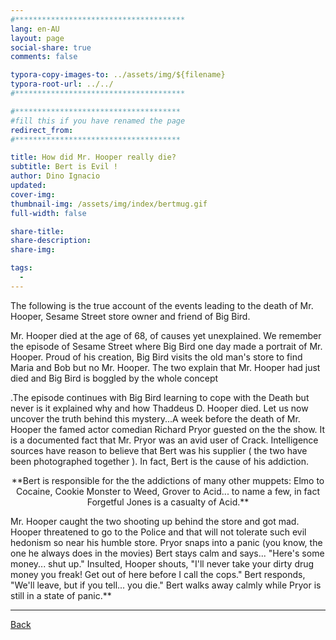 ```yaml
---
#**************************************
lang: en-AU
layout: page
social-share: true
comments: false

typora-copy-images-to: ../assets/img/${filename}
typora-root-url: ../../
#**************************************

#*************************************
#fill this if you have renamed the page
redirect_from:
#*************************************

title: How did Mr. Hooper really die?
subtitle: Bert is Evil ! 
author: Dino Ignacio
updated: 
cover-img: 
thumbnail-img: /assets/img/index/bertmug.gif
full-width: false

share-title: 
share-description: 
share-img: 

tags:
  -
---
```


The following is the true account of the events leading to the death of Mr. Hooper, Sesame Street store owner and friend of Big Bird.

Mr. Hooper died at the age of 68, of causes yet unexplained. We remember the episode of Sesame Street where Big Bird one day made a portrait of Mr. Hooper. Proud of his creation, Big Bird visits the old man's store to find Maria and Bob but no Mr. Hooper. The two explain that Mr. Hooper had just died and Big Bird is boggled by the whole concept

.The episode continues with Big Bird learning to cope with the Death but never is it explained why and how Thaddeus D. Hooper died. Let us now uncover the truth behind this mystery...A week before the death of Mr. Hooper the famed actor comedian Richard Pryor guested on the the show. It is a documented fact that Mr. Pryor was an avid user of Crack. Intelligence sources have reason to believe that Bert was his supplier ( the two have been photographed together ). In fact, Bert is the cause of his addiction. 

<center>**Bert is responsible for the the addictions of many other muppets: Elmo to Cocaine, Cookie Monster to Weed, Grover to Acid... to name a few, in fact Forgetful Jones is a casualty of Acid.**</center>

Mr. Hooper caught the two shooting up behind the store and got mad. Hooper threatened to go to the Police and that will not tolerate such evil hedonism so near his humble store. Pryor snaps into a panic (you know, the one he always does in the movies) Bert stays calm and says... "Here's some money... shut up." Insulted, Hooper shouts, "I'll never take your dirty drug money you freak! Get out of here before I call the cops." Bert responds, "We'll leave, but if you tell... you die." Bert walks away calmly while Pryor is still in a state of panic.**

---

 [Back](memes/bert-is-evil/the-interviews-and-documents) 
